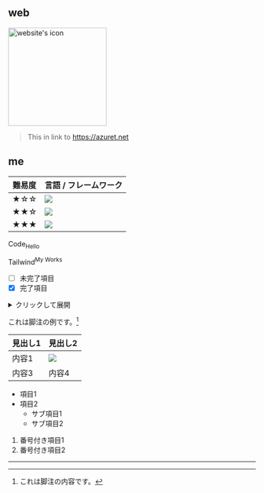 ## web
<a href="https://azuret.net"><img src="https://azuret.net/favicon.ico" alt="website's icon" width="200" height="200"></a>

> This in link to https://azuret.net

## me
| 難易度 | 言語 / フレームワーク |
|--------|--------|
| ★☆☆ | <img src="https://img.shields.io/badge/-react-20232a.svg?logo=react&style=for-the-badge"> |
| ★★☆ | <img src="https://img.shields.io/badge/-react-20232a.svg?logo=react&style=for-the-badge"> |
| ★★★ | <img src="https://img.shields.io/badge/-react-20232a.svg?logo=react&style=for-the-badge"> |

Code<sub>Hello</sub>

Tailwind<sup>My Works</sup>

- [ ] 未完了項目
- [x] 完了項目

<details>
  <summary>クリックして展開</summary>
  詳細な説明をここに記述します。
</details>

これは脚注の例です。[^1]

[^1]: これは脚注の内容です。

| 見出し1 | 見出し2 |
|--------|--------|
| 内容1  | <img src="https://img.shields.io/badge/-react-20232a.svg?logo=react&style=for-the-badge">  |
| 内容3  | 内容4  |

- 項目1
- 項目2
  - サブ項目1
  - サブ項目2

1. 番号付き項目1
2. 番号付き項目2

---
